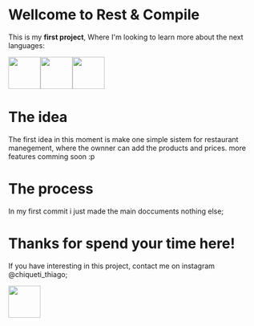 
# Wellcome to Rest & Compile
This is my <strong>first project</strong>, Where I'm looking to learn more about the next languages:


<img src="https://cdn.jsdelivr.net/gh/devicons/devicon/icons/html5/html5-original.svg" width="64px" height="64px"/><img src="https://cdn.jsdelivr.net/gh/devicons/devicon/icons/css3/css3-original.svg" width="64px" height="64px"/><img src="https://cdn.jsdelivr.net/gh/devicons/devicon/icons/javascript/javascript-plain.svg" width="64px" height="64px"/>


# The idea 
The first idea in this moment is make one simple sistem for restaurant manegement, where the ownner can add the products and prices.
more features comming soon :p

# The process
In my first commit i just made the main doccuments nothing else;

# Thanks for spend your time here!
If you have interesting in this project, contact me on instagram @chiqueti_thiago;

 <img src="https://cdn.jsdelivr.net/gh/devicons/devicon/icons/github/github-original.svg" width="64px" height="64px"/>
